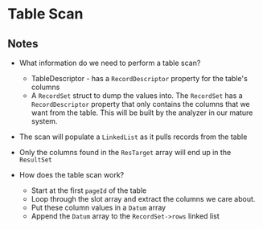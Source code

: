 # Table Scan



## Notes

- What information do we need to perform a table scan?
    - TableDescriptor - has a `RecordDescriptor` property for the table's columns
    - A `RecordSet` struct to dump the values into. The `RecordSet` has a `RecordDescriptor` property that only contains the columns that we want from the table. This will be built by the analyzer in our mature system.
- The scan will populate a `LinkedList` as it pulls records from the table
- Only the columns found in the `ResTarget` array will end up in the `ResultSet`

- How does the table scan work?
    - Start at the first `pageId` of the table
    - Loop through the slot array and extract the columns we care about.
    - Put these column values in a `Datum` array
    - Append the `Datum` array to the `RecordSet->rows` linked list

